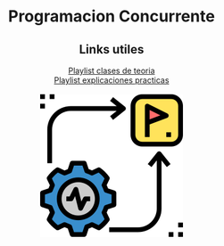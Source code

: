   <h1 align="center"> Programacion Concurrente </h1>
  <div align="center">
  <h2>Links utiles</h2>
  <div >
    <a href="https://youtube.com/playlist?list=PLH8A0IjFldaGLATsgRdmPBtiNcp5KmAHo">Playlist clases de teoria</a>
  </div>
  <div>
    <a href="https://youtube.com/playlist?list=PLh1hBGMP6WyWN_7bQ9ov-yH86NQHwrgdo">Playlist explicaciones practicas</a>
  </div>  
    <br>
    <img src="https://github.com/DerDAVO/DerDAVO/blob/main/media/method.png">  
  </div>
